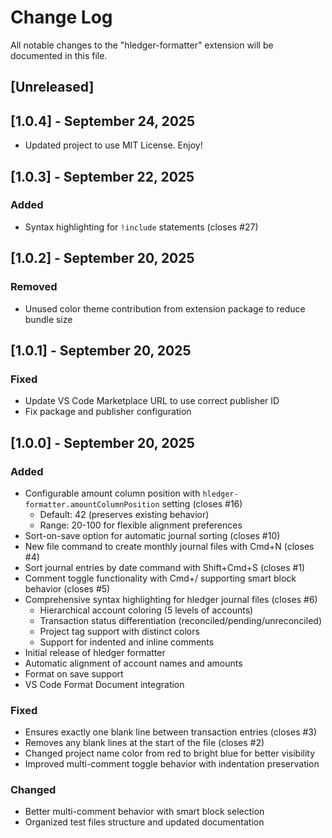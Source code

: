 # Change Log

All notable changes to the "hledger-formatter" extension will be documented in this file.

## [Unreleased]

## [1.0.4] - September 24, 2025

- Updated project to use MIT License. Enjoy!

## [1.0.3] - September 22, 2025

### Added
- Syntax highlighting for `!include` statements (closes #27)

## [1.0.2] - September 20, 2025

### Removed
- Unused color theme contribution from extension package to reduce bundle size

## [1.0.1] - September 20, 2025

### Fixed
- Update VS Code Marketplace URL to use correct publisher ID
- Fix package and publisher configuration

## [1.0.0] - September 20, 2025

### Added
- Configurable amount column position with `hledger-formatter.amountColumnPosition` setting (closes #16)
  - Default: 42 (preserves existing behavior)
  - Range: 20-100 for flexible alignment preferences
- Sort-on-save option for automatic journal sorting (closes #10)
- New file command to create monthly journal files with Cmd+N (closes #4)
- Sort journal entries by date command with Shift+Cmd+S (closes #1)
- Comment toggle functionality with Cmd+/ supporting smart block behavior (closes #5)
- Comprehensive syntax highlighting for hledger journal files (closes #6)
  - Hierarchical account coloring (5 levels of accounts)
  - Transaction status differentiation (reconciled/pending/unreconciled)
  - Project tag support with distinct colors
  - Support for indented and inline comments
- Initial release of hledger formatter
- Automatic alignment of account names and amounts
- Format on save support
- VS Code Format Document integration

### Fixed
- Ensures exactly one blank line between transaction entries (closes #3)
- Removes any blank lines at the start of the file (closes #2)
- Changed project name color from red to bright blue for better visibility
- Improved multi-comment toggle behavior with indentation preservation

### Changed
- Better multi-comment behavior with smart block selection
- Organized test files structure and updated documentation